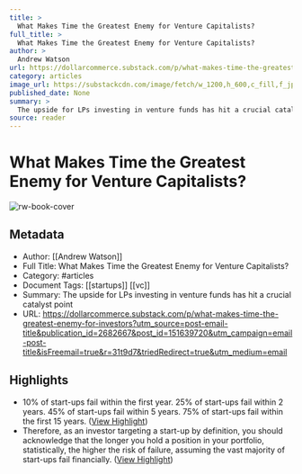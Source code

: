 ```yaml
---
title: >
  What Makes Time the Greatest Enemy for Venture Capitalists?
full_title: >
  What Makes Time the Greatest Enemy for Venture Capitalists?
author: >
  Andrew Watson
url: https://dollarcommerce.substack.com/p/what-makes-time-the-greatest-enemy-for-investors?utm_source=post-email-title&publication_id=2682667&post_id=151639720&utm_campaign=email-post-title&isFreemail=true&r=31t9d7&triedRedirect=true&utm_medium=email
category: articles
image_url: https://substackcdn.com/image/fetch/w_1200,h_600,c_fill,f_jpg,q_auto:good,fl_progressive:steep,g_auto/https%3A%2F%2Fsubstack-post-media.s3.amazonaws.com%2Fpublic%2Fimages%2F5515eea3-2231-4389-9663-a5d7a20fafc9_2268x1512.heic
published_date: None
summary: >
  The upside for LPs investing in venture funds has hit a crucial catalyst point
source: reader
---
```

# What Makes Time the Greatest Enemy for Venture Capitalists?

![rw-book-cover](https://substackcdn.com/image/fetch/w_1200,h_600,c_fill,f_jpg,q_auto:good,fl_progressive:steep,g_auto/https%3A%2F%2Fsubstack-post-media.s3.amazonaws.com%2Fpublic%2Fimages%2F5515eea3-2231-4389-9663-a5d7a20fafc9_2268x1512.heic)

## Metadata
- Author: [[Andrew Watson]]
- Full Title: What Makes Time the Greatest Enemy for Venture Capitalists?
- Category: #articles
- Document Tags: [[startups]] [[vc]] 
- Summary: The upside for LPs investing in venture funds has hit a crucial catalyst point
- URL: https://dollarcommerce.substack.com/p/what-makes-time-the-greatest-enemy-for-investors?utm_source=post-email-title&publication_id=2682667&post_id=151639720&utm_campaign=email-post-title&isFreemail=true&r=31t9d7&triedRedirect=true&utm_medium=email

## Highlights
- 10% of start-ups fail within the first year.
  25% of start-ups fail within 2 years.
  45% of start-ups fail within 5 years.
  75% of start-ups fail within the first 15 years. ([View Highlight](https://read.readwise.io/read/01jfzx0dqdqgfnwrfgdgnknwky))
- Therefore, as an investor targeting a start-up by definition, you should acknowledge that the longer you hold a position in your portfolio, statistically, the higher the risk of failure, assuming the vast majority of start-ups fail financially. ([View Highlight](https://read.readwise.io/read/01jfzx09xbeyxcm0h386vprvag))


